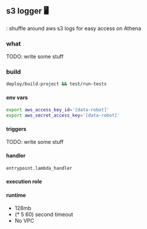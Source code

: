 ## s3 logger 🖥️
: shuffle around aws s3 logs for easy access on Athena

### what
TODO: write some stuff

### build
```bash
deploy/build-project && test/run-tests
```

#### env vars
```bash
export aws_access_key_id='[data-robot]'
export aws_secret_access_key='[data-robot]'
```

#### triggers
TODO: write some stuff

#### handler
```python
entrypoint.lambda_handler
```

#### execution role

#### runtime
- 128mb
- (* 5 60) second timeout
- No VPC

